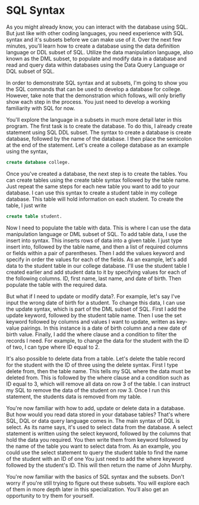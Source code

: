 # SQL Syntax

As you might already know, you can interact with the database using SQL. But just like with other coding languages, you need experience with SQL syntax and it's subsets before we can make use of it. Over the next few minutes, you'll learn how to create a database using the data definition language or DDL subset of SQL. Utilize the data manipulation language, also known as the DML subset, to populate and modify data in a database and read and query data within databases using the Data Query Language or DQL subset of SQL. 

In order to demonstrate SQL syntax and at subsets, I'm going to show you the SQL commands that can be used to develop a database for college. However, take note that the demonstration which follows, will only briefly show each step in the process. You just need to develop a working familiarity with SQL for now. 

You'll explore the language in a subsets in much more detail later in this program. The first task is to create the database. To do this, I already create statement using SQL DDL subset. The syntax to create a database is create database, followed by the name of the database. I then place the semicolon at the end of the statement. Let's create a college database as an example using the syntax,

```sql
create database college.
```

Once you've created a database, the next step is to create the tables. You can create tables using the create table syntax followed by the table name. Just repeat the same steps for each new table you want to add to your database. I can use this syntax to create a student table in my college database. This table will hold information on each student. To create the table, I just write 


```sql
create table student.
```

Now I need to populate the table with data. This is where I can use the data manipulation language or DML subset of SQL. To add table data, I use the insert into syntax. This inserts rows of data into a given table. I just type insert into, followed by the table name, and then a list of required columns or fields within a pair of parentheses. Then I add the values keyword and specify in order the values for each of the fields. As an example, let's add data to the student table in our college database. I'll use the student table I created earlier and add student data to it by specifying values for each of the following columns. ID, first name, last name, and date of birth. Then populate the table
with the required data. 

But what if I need to update or modify data?. For example, let's say I've input the wrong date of birth for a student. To change this data, I can use the update syntax, which is part of the DML subset of SQL. First I add the update keyword, followed by the student table name. Then I use the set keyword followed by columns and values I want to update, written as key-value pairings. In this instance is a date of birth column and a new date of birth value. Finally, I add the where clause and a condition to filter the records I need. For example, to change the data for the student with the ID of two, I can type where ID equal to 2. 

It's also possible to delete data from a table. Let's delete the table record for the student with the ID of three using the delete syntax. First I type delete from, then the table name. This tells my SQL where the data must be deleted from. This is followed by the where clause and a condition such as ID equal to 3, which will remove all data on row 3 of the table. I can instruct my SQL to remove the data of the
student on row 3. Once I run this statement, the students data is removed from my table. 

You're now familiar with how to add, update or delete data in a database. But how would you read data stored in your database tables? That's where SQL, DQL or data query language comes in. The main syntax of DQL is select. As its name says, it's used to select data from the database. A select statement is written using the select keyword, followed by the columns that hold the data you required. You then write them from keyword followed by the name of the table you want to select data from. As an example, you could use the select statement to query the student
table to find the name of the student with an ID of one You just need to add the where keyword followed by the student's ID. This will then return the name of John Murphy. 

You're now familiar with the basics of SQL syntax and the subsets. Don't worry if you're still trying to figure out these subsets. You will explore each of them in more depth later in this specialization. You'll also get an opportunity to try them for yourself.